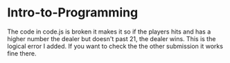 # Intro-to-Programming
The code in code.js is broken it makes it so if the players hits and has a higher number the dealer but doesn't past 21, the dealer wins. This is the logical error I added. If you want to check the the other submission it works fine there.

